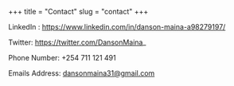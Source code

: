 +++
title = "Contact"
slug = "contact"
+++


LinkedIn : https://www.linkedin.com/in/danson-maina-a98279197/

Twitter: https://twitter.com/DansonMaina_ 

Phone Number: +254 711 121 491

Emails Address: dansonmaina31@gmail.com